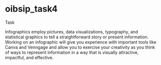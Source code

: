 # oibsip_task4

Task


Infographics employ pictures, data visualizations, typography, and statistical graphics to tell a straightforward story or present information. Working on an infographic will give you experience with important tools like Canva and Venngage and allow you to exercise your creativity as you think of ways to represent information in a way that is visually attractive, impactful, and effective.
